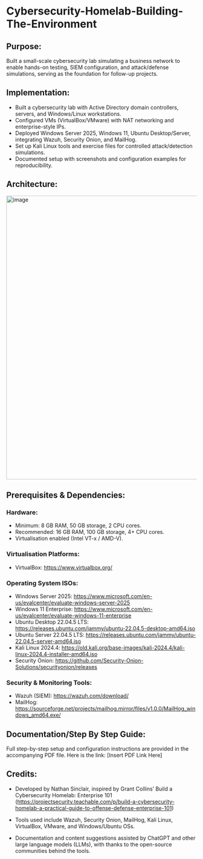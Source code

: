 # Cybersecurity-Homelab-Building-The-Environment
## Purpose:
Built a small-scale cybersecurity lab simulating a business network to enable hands-on testing, SIEM configuration, and attack/defense simulations, serving as the foundation for follow-up projects.  

## Implementation:
- Built a cybersecurity lab with Active Directory domain controllers, servers, and Windows/Linux workstations.
- Configured VMs (VirtualBox/VMware) with NAT networking and enterprise-style IPs.
- Deployed Windows Server 2025, Windows 11, Ubuntu Desktop/Server, integrating Wazuh, Security Onion, and MailHog.
- Set up Kali Linux tools and exercise files for controlled attack/detection simulations.
- Documented setup with screenshots and configuration examples for reproducibility.

## Architecture:
<img width="1081" height="750" alt="image" src="https://github.com/user-attachments/assets/051c2386-673c-4604-8c38-a53864dbe2cc" />

## Prerequisites & Dependencies:
### Hardware:
- Minimum: 8 GB RAM, 50 GB storage, 2 CPU cores.
- Recommended: 16 GB RAM, 100 GB storage, 4+ CPU cores.
- Virtualisation enabled (Intel VT-x / AMD-V).

### Virtualisation Platforms:
- VirtualBox: https://www.virtualbox.org/

### Operating System ISOs:
- Windows Server 2025: https://www.microsoft.com/en-us/evalcenter/evaluate-windows-server-2025
- Windows 11 Enterprise: https://www.microsoft.com/en-us/evalcenter/evaluate-windows-11-enterprise
- Ubuntu Desktop 22.04.5 LTS: https://releases.ubuntu.com/jammy/ubuntu-22.04.5-desktop-amd64.iso
- Ubuntu Server 22.04.5 LTS: https://releases.ubuntu.com/jammy/ubuntu-22.04.5-server-amd64.iso
- Kali Linux 2024.4: https://old.kali.org/base-images/kali-2024.4/kali-linux-2024.4-installer-amd64.iso
- Security Onion: https://github.com/Security-Onion-Solutions/securityonion/releases

### Security & Monitoring Tools:
- Wazuh (SIEM): https://wazuh.com/download/
- MailHog: https://sourceforge.net/projects/mailhog.mirror/files/v1.0.0/MailHog_windows_amd64.exe/

## Documentation/Step By Step Guide:

Full step-by-step setup and configuration instructions are provided in the accompanying PDF file.
Here is the link: [Insert PDF Link Here] 

## Credits:

- Developed by Nathan Sinclair, inspired by Grant Collins’ Build a Cybersecurity Homelab: Enterprise 101 (https://projectsecurity.teachable.com/p/build-a-cybersecurity-homelab-a-practical-guide-to-offense-defense-enterprise-101)

- Tools used include Wazuh, Security Onion, MailHog, Kali Linux, VirtualBox, VMware, and Windows/Ubuntu OSs. 

- Documentation and content suggestions assisted by ChatGPT and other large language models (LLMs), with thanks to the open-source communities behind the tools. 


